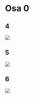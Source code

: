 # Osa 0
## 4
![](https://www.websequencediagrams.com/cgi-bin/cdraw?lz=c2VsYWluLT5wYWx2ZWxpbjogSFRUUCBQT1NUIGh0dHBzOi8vZnVsbHN0YWNrLWV4YW1wbGVhcHAuaGVyb2t1YXBwLmNvbS9uZXdfbm90ZQoAQAgtLT4AVQY6IDMwMiBGT1VORCwgdmllIC9ub3RlczppaW4gdGFrYXMKCg&s=qsd)

## 5 
![](https://www.websequencediagrams.com/cgi-bin/cdraw?lz=Y2xpZW50LT5zZXJ2ZXI6IEhUVFAgR0VUIGh0dHBzOi8vZnVsbHN0YWNrLWV4YW1wbGVhcHAuaGVyb2t1YXBwLmNvbS9zcGEKADoGLS0-AEsGOiBzcGEKABlEbWFpbi5jc3MAUBIAEQkAfUcuagBSEwARBwCBY0RkYXRhLmpzb24AghsSABEKCg&s=napkin)

## 6
![](https://www.websequencediagrams.com/cgi-bin/cdraw?lz=Y2xpZW50LT5zZXJ2ZXI6IFBPU1QgaHR0cHM6Ly9mdWxsc3RhY2stZXhhbXBsZWFwcC5oZXJva3VhcHAuY29tL25ld19ub3RlX3NwYQoAPwYtLT4AUAY6IDIwMSBDUkVBVEVECg&s=qsd)
